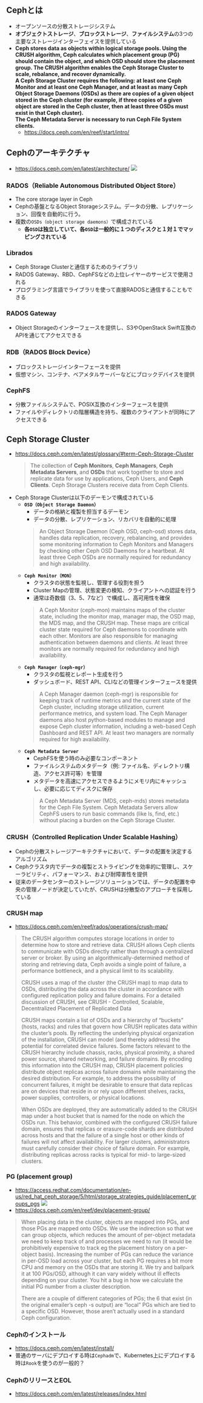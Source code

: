 ## Cephとは
- オープンソースの分散ストレージシステム
- **オブジェクトストレージ**、**ブロックストレージ**、**ファイルシステム**の3つの主要なストレージインターフェイスを提供している
- **Ceph stores data as objects within logical storage pools. Using the CRUSH algorithm, Ceph calculates which placement group (PG) should contain the object, and which OSD should store the placement group. The CRUSH algorithm enables the Ceph Storage Cluster to scale, rebalance, and recover dynamically.  
  A Ceph Storage Cluster requires the following: at least one Ceph Monitor and at least one Ceph Manager, and at least as many Ceph Object Storage Daemons (OSDs) as there are copies of a given object stored in the Ceph cluster (for example, if three copies of a given object are stored in the Ceph cluster, then at least three OSDs must exist in that Ceph cluster).  
  The Ceph Metadata Server is necessary to run Ceph File System clients.**
  - https://docs.ceph.com/en/reef/start/intro/

## Cephのアーキテクチャ
- https://docs.ceph.com/en/latest/architecture/
  ![](./image/ceph_architecture.jpg)

### RADOS（Reliable Autonomous Distributed Object Store）
- The core storage layer in Ceph
- Cephの基盤となるObject Storageシステム。データの分散、レプリケーション、回復を自動的に行う。
- 複数の`OSDs（object storage daemons）`で構成されている
  - **各`OSD`は独立していて、各`OSD`は一般的に１つのディスクと１対１でマッピングされている**

### Librados
- Ceph Storage Clusterと通信するためのライブラリ
- RADOS Gateway、RBD、CephFSなどの上位レイヤーのサービスで使用される
- プログラミング言語でライブラリを使って直接RADOSと通信することもできる

### RADOS Gateway
- Object Storageのインターフェースを提供し、S3やOpenStack Swift互換のAPIを通じてアクセスできる

### RDB（RADOS Block Device）
- ブロックストレージインターフェースを提供
- 仮想マシン、コンテナ、ベアメタルサーバーなどにブロックデバイスを提供

### CephFS
- 分散ファイルシステムで、POSIX互換のインターフェースを提供
- ファイルやディレクトリの階層構造を持ち、複数のクライアントが同時にアクセスできる

## Ceph Storage Cluster
- https://docs.ceph.com/en/latest/glossary/#term-Ceph-Storage-Cluster
  > The collection of **Ceph Monitors**, **Ceph Managers**, **Ceph Metadata Servers**, and **OSDs** that work together to store and replicate data for use by applications, Ceph Users, and **Ceph Clients**. Ceph Storage Clusters receive data from Ceph Clients.
- Ceph Storage Clusterは以下のデーモンで構成されている
  - **`OSD（Object Storage Daemon）`**
    - データの格納と複製を担当するデーモン
    - データの分散、レプリケーション、リカバリを自動的に処理
    > An Object Storage Daemon (Ceph OSD, ceph-osd) stores data, handles data replication, recovery, rebalancing, and provides some monitoring information to Ceph Monitors and Managers by checking other Ceph OSD Daemons for a heartbeat. At least three Ceph OSDs are normally required for redundancy and high availability.
  - **`Ceph Monitor（MON）`**
    - クラスタの状態を監視し、管理する役割を担う
    - Cluster Mapの管理、状態変更の検知、クライアントへの認証を行う
    - 通常は奇数個（3、5、7など）で構成し、高可用性を確保
    > A Ceph Monitor (ceph-mon) maintains maps of the cluster state, including the monitor map, manager map, the OSD map, the MDS map, and the CRUSH map. These maps are critical cluster state required for Ceph daemons to coordinate with each other. Monitors are also responsible for managing authentication between daemons and clients. At least three monitors are normally required for redundancy and high availability.
  - **`Ceph Manager（ceph-mgr）`**
    - クラスタの監視とレポート生成を行う
    - ダッシュボード、REST API、CLIなどの管理インターフェースを提供
    > A Ceph Manager daemon (ceph-mgr) is responsible for keeping track of runtime metrics and the current state of the Ceph cluster, including storage utilization, current performance metrics, and system load. The Ceph Manager daemons also host python-based modules to manage and expose Ceph cluster information, including a web-based Ceph Dashboard and REST API. At least two managers are normally required for high availability.
  - **`Ceph Metadata Server`**
    - CephFSを使う時のみ必要なコンポーネント
    - ファイルシステムのメタデータ（例: ファイル名、ディレクトリ構造、アクセス許可等）を管理
    - メタデータを高速にアクセスできるようにメモリ内にキャッシュし、必要に応じてディスクに保存
    > A Ceph Metadata Server (MDS, ceph-mds) stores metadata for the Ceph File System. Ceph Metadata Servers allow CephFS users to run basic commands (like ls, find, etc.) without placing a burden on the Ceph Storage Cluster.

### CRUSH（Controlled Replication Under Scalable Hashing）
- Cephの分散ストレージアーキテクチャにおいて、データの配置を決定するアルゴリズム
- Cephクラスタ内でデータの複製とストライピングを効率的に管理し、スケーラビリティ、パフォーマンス、および耐障害性を提供
- 従来のデータセンターのストレージソリューションでは、データの配置を中央の管理ノードが決定していたが、CRUSHは分散型のアプローチを採用している

### CRUSH map
- https://docs.ceph.com/en/reef/rados/operations/crush-map/
> The CRUSH algorithm computes storage locations in order to determine how to store and retrieve data. CRUSH allows Ceph clients to communicate with OSDs directly rather than through a centralized server or broker. By using an algorithmically-determined method of storing and retrieving data, Ceph avoids a single point of failure, a performance bottleneck, and a physical limit to its scalability.
>
> CRUSH uses a map of the cluster (the CRUSH map) to map data to OSDs, distributing the data across the cluster in accordance with configured replication policy and failure domains. For a detailed discussion of CRUSH, see CRUSH - Controlled, Scalable, Decentralized Placement of Replicated Data
>
> CRUSH maps contain a list of OSDs and a hierarchy of “buckets” (hosts, racks) and rules that govern how CRUSH replicates data within the cluster’s pools. By reflecting the underlying physical organization of the installation, CRUSH can model (and thereby address) the potential for correlated device failures. Some factors relevant to the CRUSH hierarchy include chassis, racks, physical proximity, a shared power source, shared networking, and failure domains. By encoding this information into the CRUSH map, CRUSH placement policies distribute object replicas across failure domains while maintaining the desired distribution. For example, to address the possibility of concurrent failures, it might be desirable to ensure that data replicas are on devices that reside in or rely upon different shelves, racks, power supplies, controllers, or physical locations.
>
> When OSDs are deployed, they are automatically added to the CRUSH map under a host bucket that is named for the node on which the OSDs run. This behavior, combined with the configured CRUSH failure domain, ensures that replicas or erasure-code shards are distributed across hosts and that the failure of a single host or other kinds of failures will not affect availability. For larger clusters, administrators must carefully consider their choice of failure domain. For example, distributing replicas across racks is typical for mid- to large-sized clusters.

### PG (placement group)
- https://access.redhat.com/documentation/en-us/red_hat_ceph_storage/5/html/storage_strategies_guide/placement_groups_pgs
  ![](./image/PG.jpg)
- https://docs.ceph.com/en/reef/dev/placement-group/
> When placing data in the cluster, objects are mapped into PGs, and those PGs are mapped onto OSDs. We use the indirection so that we can group objects, which reduces the amount of per-object metadata we need to keep track of and processes we need to run (it would be prohibitively expensive to track eg the placement history on a per-object basis). Increasing the number of PGs can reduce the variance in per-OSD load across your cluster, but each PG requires a bit more CPU and memory on the OSDs that are storing it. We try and ballpark it at 100 PGs/OSD, although it can vary widely without ill effects depending on your cluster. You hit a bug in how we calculate the initial PG number from a cluster description.
>
> There are a couple of different categories of PGs; the 6 that exist (in the original emailer’s ceph -s output) are “local” PGs which are tied to a specific OSD. However, those aren’t actually used in a standard Ceph configuration.

### Cephのインストール
- https://docs.ceph.com/en/latest/install/
- 普通のサーバにデプロイする時は`Cephadm`で、Kubernetes上にデプロイする時は`Rook`を使うのが一般的？

### CephのリリースとEOL
- https://docs.ceph.com/en/latest/releases/index.html